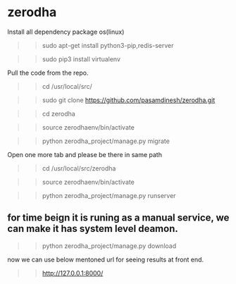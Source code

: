  # zerodha

Install all dependency package os(linux)

  >> sudo apt-get install python3-pip,redis-server
  
  >> sudo pip3 install virtualenv
 
Pull the code from the repo.

  >> cd /usr/local/src/

  >> sudo git clone https://github.com/pasamdinesh/zerodha.git
  
  >> cd zerodha
  
  >> source zerodhaenv/bin/activate
  
  >> python zerodha_project/manage.py migrate
  
Open one more tab and please be there in same path
 
  >> cd /usr/local/src/zerodha
  
  >> source zerodhaenv/bin/activate
  
  >>  python zerodha_project/manage.py runserver
  
  ## for time beign it is runing as a manual service, we can make it has system level deamon.
  
  >> python zerodha_project/manage.py download  
  
 now we can use below mentoned url for seeing results at front end.
  
  >> http://127.0.0.1:8000/
  
 
  
